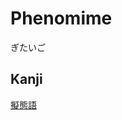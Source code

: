# Phenomime
ぎたいご

## Kanji
[擬](../Kanji/kanji-dict/擬.md)[態](../Kanji/kanji-dict/態.md)[語](../Kanji/kanji-dict/語.md)